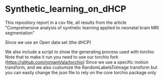 # Synthetic_learning_on_dHCP
This repository report in a csv file, all results from the article
"Comprehensive analysis of synthetic learning applied to neonatal brain MRI segmentation"

Since we use an Open data set (the dHCP)

We also include a script to show the generating process used with torchio
Note that to make it run you need to use our torchio fork (https://github.com/romainVala/torchio)
Since we use a specific motion transform, and we also custumize the RandomLabelsToImage transform
but you can easily change the json file to rely on the core torchio package only


